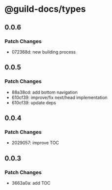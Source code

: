 # @guild-docs/types

## 0.0.6

### Patch Changes

- 072368d: new building process

## 0.0.5

### Patch Changes

- 88a38cd: add bottom navigation
- 610cf39: improve/fix next/head implementation
- 610cf39: update deps

## 0.0.4

### Patch Changes

- 2029057: improve TOC

## 0.0.3

### Patch Changes

- 3663a0a: add TOC
